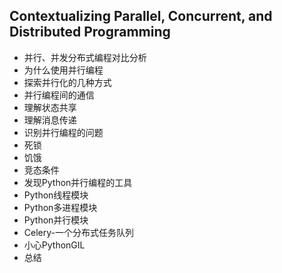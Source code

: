 ## Contextualizing Parallel, Concurrent, and Distributed Programming

- 并行、并发分布式编程对比分析
- 为什么使用并行编程
- 探索并行化的几种方式
- 并行编程间的通信
 - 理解状态共享
 - 理解消息传递
- 识别并行编程的问题
 - 死锁
 - 饥饿
 - 竞态条件
- 发现Python并行编程的工具
 - Python线程模块
 - Python多进程模块
 - Python并行模块
 - Celery-一个分布式任务队列
- 小心PythonGIL
- 总结

